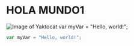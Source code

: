 # HOLA MUNDO1 #
![Image of Yaktocat](https://octodex.github.com/images/yaktocat.png)
var myVar = "Hello, world!";
``` javascript
var myVar = "Hello, world!";
```

